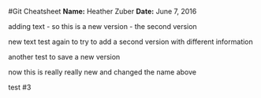 #Git Cheatsheet
**Name:** Heather Zuber
**Date:** June 7, 2016

adding text - so this is a new version - the second version

new text test again to try to add a second version with different information 

another test to save a new version

now this is really really new and changed the name above

test #3 